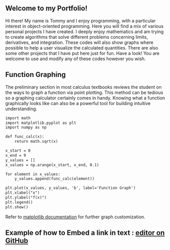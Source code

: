 ## Welcome to my Portfolio!

Hi there! My name is Tommy and I enjoy programming, with a particular interest in object-oriented programming. Here you will find a mix of various personal projects I have created. I deeply enjoy mathematics and am trying to create algorithms that solve different problems concerning limits, derivatives, and integration. These codes will also show graphs where possible to help a user visualize the calculated quantities. There are also some other projects that I have put here just for fun. Have a look! You are welcome to use and modify any of these codes however you wish.

## Function Graphing

The preliminary section in most calculus textbooks reviews the student on the ways to graph a function via point plotting. This method can be tedious so a graphing calculator certainly comes in handy. Knowing what a function graphically looks like can also be a powerful tool for building intuitive understanding.

```markdown
import math
import matplotlib.pyplot as plt
import numpy as np

def func_calc(x):
    return math.sqrt(x)

x_start = 0
x_end = 9
y_values = []                               
x_values = np.arange(x_start, x_end, 0.1)

for element in x_values:
    y_values.append(func_calc(element))

plt.plot(x_values, y_values, 'b', label='Function Graph')
plt.xlabel("x")
plt.ylabel("f(x)")
plt.legend()
plt.show()
```
Refer to [matplotlib documentation](https://matplotlib.org/stable/contents.html) for further graph customization.

## Example of how to Embed a link in text : [editor on GitHub](https://github.com/Tommy-Beauchamp/Tommy-Beauchamp.github.io/edit/main/index.md)
